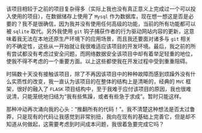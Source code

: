 该项目相较于之前的项目复杂得多（实际上我也没有真正意义上完成过一个可以投入使用的项目），在数据储存上使用了 `Mysql` 作为数据库，现在想一想这是否是必要的？我不是很确信，因为我并没有使用任何高级的功能，当前的所有功能都可以被 `sqlite` 取代。另外我使用 `git` 钩子捕获作者的行为驱动网站内容的更新，这意味着我无法在本地还原生产环境下的应用场景，而且我还要面对诸多与 `git` 相关的不确定性，这些从一开始就让我很难适应该项目的开发环境。最后，我之前的所有尝试都没有考虑过安全问题，而网络数据安全该项目中却有着举足轻重的地位，使我不得不考虑的一个重要方面。以上这些都使我在开发过程中受到重重阻碍。

时隔数十天没有接触该项目，除了不再因该项目中的种种故障而感到烦躁外没有什么实质性的改变，我一直认为该项目的在整体的结构上是清晰的，经典的 `MVC` 框架，很好的融入了 `FLASK` 项目结构中，至于我难于应付该项目的原因，我也很难说清，只能笼统地归结为“我有些焦躁，或者有些急于求成”。暂时只能这样。

那种冲动再次涌向我的心头：“推翻所有的代码！”。我不清楚这种想法是否太过鲁莽，只是现有的代码让我感觉到非常别扭，我向在现有的基础上完善它，但是却不知道从何做起，这需要考虑到时间成本问题，我很着急要完成它吗？